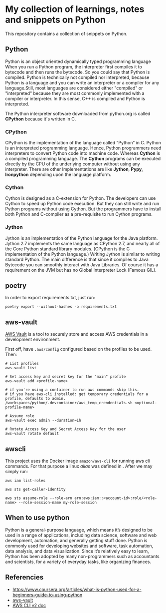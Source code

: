 # My collection of learnings, notes and snippets on Python

This repository contains a collection of snippets on Python.

## Python
Python is an object oriented dynamically typed programming language
When you run a Python program, the interpreter first compiles it to bytecode and then runs the bytecode. So you could say that Python is compiled.
Python is technically not compiled nor interpreted, because Python is a language and you can write an interpreter or a compiler for any language.Still, most languages are considered either "compiled" or "interpreted" because they are most commonly implemented with a compiler or interpreter. In this sense, C++ is compiled and Python is interpreted.

The Python interpreter software downloaded from python.org is called **CPython** because it's written in C.

### CPython
CPython is the implementation of the language called “Python” in C. Python is an interpreted programming language. Hence, Python programmers need interpreters to convert Python code into machine code. Whereas **Cython** is a compiled programming language. The **Cython** programs can be executed directly by the CPU of the underlying computer without using any interpreter. There are other Implementations are like **Jython**, **Pypy**, **Ironpython** depending upon the language platform.

### Cython
Cython is designed as a C-extension for Python. The developers can use Cython to speed up Python code execution. But they can still write and run Python programs without using Cython. But the programmers have to install both Python and C-compiler as a pre-requisite to run Cython programs.

### Jython

Jython is an implementation of the Python language for the Java platform. Jython 2.7 implements the same language as CPython 2.7, and nearly all of the Core Python standard library modules. (CPython is the C implementation of the Python language.)
Writing Jython is similar to writing standard Python. The main difference is that since it compiles to Java Bytecode you can smoothly interact with Java Libraries. Of course it has a requirement on the JVM but has no Global Interpreter Lock (Famous GIL).

## poetry
In order to export requirements.txt, just run:
```shell
poetry export --without-hashes -o requirements.txt
```

## aws-vault
[AWS Vault](https://99designs.com/blog/engineering/aws-vault/) is a tool to securely store and access AWS credentials in a development environment.

First off, have `.aws/config` configured based on the profiles to be used. Then:

```shell
# List profiles
aws-vault list

# Set access key and secret key for the "main" profile
aws-vault add <profile-name>

# if you're using a container to run aws commands skip this.
# if you have aws-cli installed: get temporary credentials for a profile, defaults to admin.
/workspaces/python/.devcontainer/aws_temp_crendentials.sh <optional-profile-name>

# Assume role
aws-vault exec admin --duration=1h

# Rotate Access Key and Secret Access Key for the user
aws-vault rotate default
```

## awscli

This project uses the Docker image `amazon/aws-cli` for running aws cli commands. For that purpose a linux _alias_ was defined in [](.devcontainer/setup.sh). After we may simply run:

```shell
aws iam list-roles
```

```shell
aws sts get-caller-identity
```

```shell
aws sts assume-role --role-arn arn:aws:iam::<account-id>:role/<role-name> --role-session-name my-role-session
```

## When to use python
Python is a general-purpose language, which means it’s designed to be used in a range of applications, including data science, software and web development, automation, and generally getting stuff done. Python is commonly used for developing websites and software, task automation, data analysis, and data visualization. Since it’s relatively easy to learn, Python has been adopted by many non-programmers such as accountants and scientists, for a variety of everyday tasks, like organizing finances.


## Referencies
- https://www.coursera.org/articles/what-is-python-used-for-a-beginners-guide-to-using-python
- [aws-vault](https://github.com/99designs/aws-vault)
- [AWS CLI v2 doc](https://awscli.amazonaws.com/v2/documentation/api/latest/reference/index.html)
